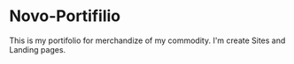 # Novo-Portifilio
This is my portifolio for merchandize of my commodity. I'm create Sites and Landing pages.